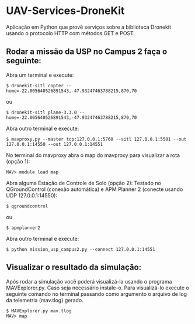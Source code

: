 # UAV-Services-DroneKit

Aplicação em Python que provê serviços sobre a biblioteca Dronekit usando o protocolo HTTP com métodos GET e POST.

## Rodar a missão da USP no Campus 2 faça o seguinte: 
Abra um terminal e execute: 
```
$ dronekit-sitl copter --home=-22.005640526891543,-47.93247463788215,870,70
```
ou
```
$ dronekit-sitl plane-3.3.0 --home=-22.005640526891543,-47.93247463788215,870,70
```

Abra outro terminal e execute:
```
$ mavproxy.py --master tcp:127.0.0.1:5760 --sitl 127.0.0.1:5501 --out 127.0.0.1:14550 --out 127.0.0.1:14551
```
No terminal do mavproxy abra o map do mavproxy para visualizar a rota (opção 1):
```
MAV> module load map
```
Abra alguma Estação de Controle de Solo (opção 2):
Testado no QGroundControl (conexão automática) e APM Planner 2 (conecte usando UDP 127.0.0.1:14550):

```
$ qgroundcontrol
```
ou
```
$ apmplanner2
```

Abra outro terminal e execute:
```
$ python mission_usp_campus2.py --connect 127.0.0.1:14551
```

## Visualizar o resultado da simulação: 

Após rodar a simulação você poderá visualizá-la usando o programa MAVExplorer.py. Caso seja necessário instale-o. 
Para visualizá-lo execute o seguinte comando no terminal passando como argumento o arquivo de log da telemetria (mav.tlog) gerado.

```
$ MAVExplorer.py mav.tlog
MAV> map
```
